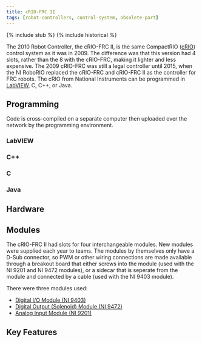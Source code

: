 ```yaml
---
title: cRIO-FRC II
tags: [robot-controllers, control-system, obsolete-part]
---
```


{% include stub %}
{% include historical %}

The 2010 Robot Controller, the cRIO-FRC II, is the same CompactRIO ([cRIO](crio)) control system as it was in 2009. The difference was that this version had 4 slots, rather than the 8 with the cRIO-FRC, making it lighter and less expensive. The 2009 cRIO-FRC was still a legal controller until 2015, when the NI RoboRIO replaced the cRIO-FRC and cRIO-FRC II as the controller for FRC robots. The cRIO from National Instruments can be programmed in [LabVIEW](labview), C, C++, or Java.


## Programming

Code is cross-compiled on a separate computer then uploaded over the network by the programming environment.


### LabVIEW

### C++

### C

### Java

## Hardware

## Modules
The cRIO-FRC II had slots for four interchangeable modules. New modules were supplied each year to teams. The modules by themselves only have a D-Sub connector, so PWM or other wiring connections are made available through a breakout board that either screws into the module (used with the NI 9201 and NI 9472 modules), or a sidecar that is seperate from the module and connected by a cable (used with the NI 9403 module).

There were three modules used:
* [Digital I/O Module (NI 9403)](/wiki/ni-9403)
* [Digital Output (Solenoid) Module (NI 9472)](/wiki/ni-9472)
* [Analog Input Module (NI 9201)](/wiki/ni-9201)

## Key Features
